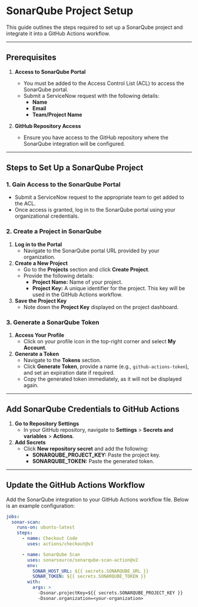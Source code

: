 # SonarQube Project Setup  

This guide outlines the steps required to set up a SonarQube project and integrate it into a GitHub Actions workflow.  

---

## Prerequisites  

1. **Access to SonarQube Portal**  
   - You must be added to the Access Control List (ACL) to access the SonarQube portal.  
   - Submit a ServiceNow request with the following details:  
     - **Name**  
     - **Email**  
     - **Team/Project Name**  

2. **GitHub Repository Access**  
   - Ensure you have access to the GitHub repository where the SonarQube integration will be configured.  

---

## Steps to Set Up a SonarQube Project  

### 1. Gain Access to the SonarQube Portal  

   - Submit a ServiceNow request to the appropriate team to get added to the ACL.  
   - Once access is granted, log in to the SonarQube portal using your organizational credentials.  

### 2. Create a Project in SonarQube  

1. **Log in to the Portal**  
   - Navigate to the SonarQube portal URL provided by your organization.  
2. **Create a New Project**  
   - Go to the **Projects** section and click **Create Project**.  
   - Provide the following details:  
     - **Project Name:** Name of your project.  
     - **Project Key:** A unique identifier for the project. This key will be used in the GitHub Actions workflow.  
3. **Save the Project Key**  
   - Note down the **Project Key** displayed on the project dashboard.  

### 3. Generate a SonarQube Token  

1. **Access Your Profile**  
   - Click on your profile icon in the top-right corner and select **My Account**.  
2. **Generate a Token**  
   - Navigate to the **Tokens** section.  
   - Click **Generate Token**, provide a name (e.g., `github-actions-token`), and set an expiration date if required.  
   - Copy the generated token immediately, as it will not be displayed again.  

---

## Add SonarQube Credentials to GitHub Actions  

1. **Go to Repository Settings**  
   - In your GitHub repository, navigate to **Settings** > **Secrets and variables** > **Actions**.  
2. **Add Secrets**  
   - Click **New repository secret** and add the following:  
     - **SONARQUBE_PROJECT_KEY:** Paste the project key.  
     - **SONARQUBE_TOKEN:** Paste the generated token.  

---

## Update the GitHub Actions Workflow  

Add the SonarQube integration to your GitHub Actions workflow file. Below is an example configuration:  

```yaml
jobs:
  sonar-scan:
    runs-on: ubuntu-latest
    steps:
      - name: Checkout Code
        uses: actions/checkout@v3

      - name: SonarQube Scan
        uses: sonarsource/sonarqube-scan-action@v2
        env:
          SONAR_HOST_URL: ${{ secrets.SONARQUBE_URL }}
          SONAR_TOKEN: ${{ secrets.SONARQUBE_TOKEN }}
        with:
          args: >
            -Dsonar.projectKey=${{ secrets.SONARQUBE_PROJECT_KEY }}
            -Dsonar.organization=<your-organization>
